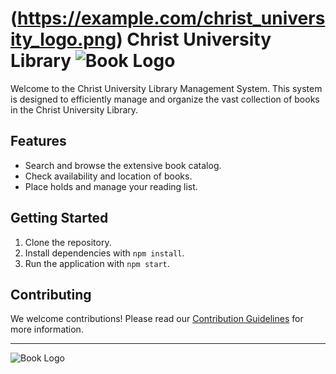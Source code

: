 # (https://example.com/christ_university_logo.png) Christ University Library ![Book Logo](https://example.com/book_logo.png)

Welcome to the Christ University Library Management System. This system is designed to efficiently manage and organize the vast collection of books in the Christ University Library.

## Features
- Search and browse the extensive book catalog.
- Check availability and location of books.
- Place holds and manage your reading list.

## Getting Started
1. Clone the repository.
2. Install dependencies with `npm install`.
3. Run the application with `npm start`.

## Contributing
We welcome contributions! Please read our [Contribution Guidelines](CONTRIBUTING.md) for more information.

---

![Book Logo](https://example.com/book_logo.png)
